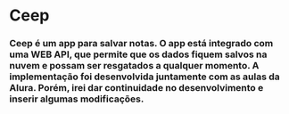 <h1>Ceep</h1>
<h3>Ceep é um app para salvar notas. O app está integrado com uma WEB API,
que permite que os dados fiquem salvos na nuvem e possam ser resgatados
a qualquer momento.
A implementação foi desenvolvida juntamente com as aulas da Alura.
Porém, irei dar continuidade no desenvolvimento e inserir algumas
modificações.
</h3>
